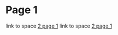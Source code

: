 # Page 1

link to space [2 page 1](https://app.gitbook.com/s/le2Xu6ccbqoAdRkEGvSe/)
link to space [2 page 1](space2/README.md)
